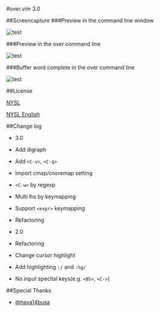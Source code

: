 #over.vim 3.0

##Screencapture
###Preview in the command line window

![test](https://f.cloud.github.com/assets/214488/1461854/922bd38c-44d1-11e3-9ca4-eb3902be19f7.gif)


###Preview in the over command line

![test](https://f.cloud.github.com/assets/214488/1490845/da05d670-479d-11e3-93d6-e8b9214df405.gif)


###Buffer word complete in the over command line

![test](https://f.cloud.github.com/assets/214488/1584401/89e13068-520b-11e3-8acb-de8a58538dbb.gif)


##License

[NYSL](http://www.kmonos.net/nysl/)

[NYSL English](http://www.kmonos.net/nysl/index.en.html)

##Change log

* 3.0
 * Add digraph
 * Add `<C-v>`, `<C-q>`
 * Import cmap/cnoremap setting
 * `<C-w>` by regexp
 * Multi lhs by keymapping
 * Support `<expr>` keymapping
 * Refactoring

* 2.0
 * Refactoring
 * Change cursor highlight
 * Add highlighting `:/` and `:%g/`
 * No input specital keys(e.g. `<BS>`, `<C->`)

##Special Thanks

* [@haya14busa](https://github.com/haya14busa)


